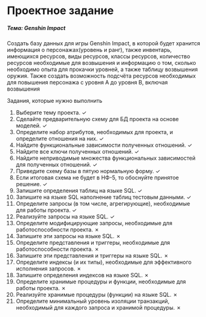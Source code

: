 # Проектное задание

##### Тема: Genshin Impact

Создать базу данных для игры Genshin Impact, в которой будет хранится информация о персонажах(уровень и ранг), также инвентарь, имеющихся ресурсов, 
виды ресурсов, классы ресурсов, количество ресурсов необходимые для возвышения и информацию о том, сколько необходимо опыта для прокачки уровней, 
а также таблицу возвышения оружия. Также создать возможность подсчёта ресурсов необходимых для повышения персонажа с уровня A до уровня B, включая возвышения

Задания, которые нужно выполнить

<ol>
<li>Выберите тему проекта. &check;</li>
<li>Сделайте предварительную схему для БД проекта на основе моделей. &check;</li>
<li>Определите набор атрибутов, необходимых для проекта, и определите отношения на них. &check;</li>
<li>Найдите функциональные зависимости полученных отношений. &check;</li>
<li>Найдите все ключи полученных отношений. &check;</li>
<li>Найдите неприводимые множества функциональных зависимостей для полученных отношений. &check;</li>
<li>Приведите схему базы в пятую нормальную форму. &check;</li>
<li>Если итоговая схема не будет в НФ-5, то обоснуйте принятое решение. &check;</li>
<li>Запишите определения таблиц на языке SQL. &check;</li>
<li>Запишите на языке SQL наполнение таблиц тестовым данными. &check;</li>
<li>Определите запросы (в том числе, агрегирующие), необходимые для работы проекта. &check;</li>
<li>Реализуйте запросы на языке SQL. &check;</li>
<li>Определите модифицирующие запросы, необходимые для работоспособности проекта. &cross;</li>
<li>Запишите эти запросы на языке SQL. &cross;</li>
<li>Определите представления и триггеры, необходимые для работоспособности проекта. &cross;</li>
<li>Запишите эти представления и триггеры на языке SQL. &cross;</li>
<li>Определите индексы (и их типы), необходимые для эффективного исполнения запросов. &cross;</li>
<li>Запишите определения индексов на языке SQL. &cross;</li>
<li>Определите хранимые процедуры и функции, необходимые для работы проекта. &cross;</li>
<li>Реализуйте хранимые процедуры (функции) на языке SQL. &cross;</li>
<li>Определите минимальный уровень изоляции транзакций, необходимый для каждого запроса и хранимой процедуры. &cross;</li>
</ol>